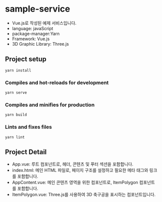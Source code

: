 # sample-service
- Vue.js로 작성된 예제 서비스입니다.
- language: javaScript
- package-manager:Yarn
- Framework: Vue.js
- 3D Graphic Library: Three.js

## Project setup
```
yarn install
```

### Compiles and hot-reloads for development
```
yarn serve
```

### Compiles and minifies for production
```
yarn build
```

### Lints and fixes files
```
yarn lint
```

## Project Detail
- App.vue: 루트 컴포넌트로, 헤더, 콘텐츠 및 푸터 섹션을 포함합니다.
- index.html: 메인 HTML 파일로, 페이지 구조를 설정하고 필요한 메타 태그와 링크를 포함합니다.
- AppContent.vue: 메인 콘텐츠 영역을 위한 컴포넌트로, ItemPolygon 컴포넌트를 포함합니다.
- ItemPolygon.vue: Three.js를 사용하여 3D 축구공을 표시하는 컴포넌트입니다.
